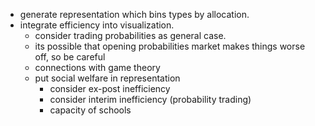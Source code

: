 - generate representation which bins types by allocation.
- integrate efficiency into visualization.
  - consider trading probabilities as general case.
  - its possible that opening probabilities market makes things worse off, so be careful
  - connections with game theory
  - put social welfare in representation
    - consider ex-post inefficiency
    - consider interim inefficiency (probability trading)
    - capacity of schools

